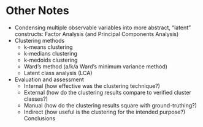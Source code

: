 # Other Notes

* Condensing multiple observable variables into more abstract, “latent” constructs: Factor Analysis \(and Principal Components Analysis\)
* Clustering methods 
  * k-means clustering 
  * k-medians clustering 
  * k-medoids clustering 
  * Ward’s method \(a/k/a Ward’s minimum variance method\) 
  * Latent class analysis \(LCA\) 
* Evaluation and assessment 
  * Internal \(how effective was the clustering technique?\) 
  * External \(how do the clustering results compare to verified cluster classes?\) 
  * Manual \(how do the clustering results square with ground-truthing?\)
  * Indirect \(how useful is the clustering for the intended purpose?\) Conclusions

